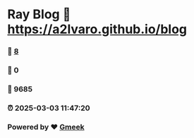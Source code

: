 # Ray Blog :link: https://a2lvaro.github.io/blog 
### :page_facing_up: [8](https://a2lvaro.github.io/blog/tag.html) 
### :speech_balloon: 0 
### :hibiscus: 9685 
### :alarm_clock: 2025-03-03 11:47:20 
### Powered by :heart: [Gmeek](https://github.com/Meekdai/Gmeek)
